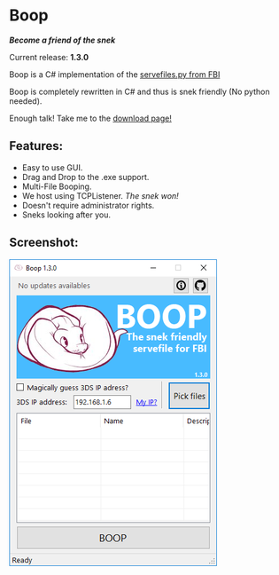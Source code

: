 # Boop
***Become a friend of the snek***

Current release: **1.3.0**

Boop is a C# implementation of the [servefiles.py from FBI](https://github.com/Steveice10/FBI/tree/2.4.5/servefiles)

Boop is completely rewritten in C# and thus is snek friendly (No python needed).

Enough talk! Take me to the [download page!](https://github.com/miltoncandelero/Boop/releases/latest)

## Features:

* Easy to use GUI.
* Drag and Drop to the .exe support.
* Multi-File Booping.
* We host using TCPListener. *The snek won!* 
* Doesn't require administrator rights.
* Sneks looking after you.

## Screenshot:

![Snek Screenshot](/Screenshot1.2.PNG?raw=true "Boop v1.1.0")

